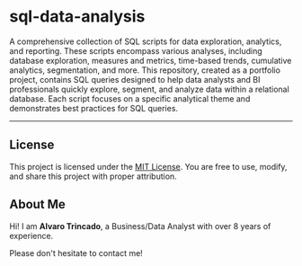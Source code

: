 # sql-data-analysis
A comprehensive collection of SQL scripts for data exploration, analytics, and reporting. These scripts encompass various analyses, including database exploration, measures and metrics, time-based trends, cumulative analytics, segmentation, and more.
This repository, created as a portfolio project, contains SQL queries designed to help data analysts and BI professionals quickly explore, segment, and analyze data within a relational database. Each script focuses on a specific analytical theme and demonstrates best practices for SQL queries.

---

## License

This project is licensed under the [MIT License](LICENSE). You are free to use, modify, and share this project with proper attribution.

## About Me

Hi! I am **Alvaro Trincado**, a Business/Data Analyst with over 8 years of experience.

Please don't hesitate to contact me!


